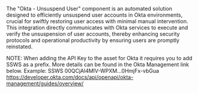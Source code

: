 The "Okta - Unsuspend User" component is an automated solution designed to efficiently unsuspend user accounts in Okta environments, crucial for swiftly restoring user access with minimal manual intervention. This integration directly communicates with Okta services to execute and verify the unsuspension of user accounts, thereby enhancing security protocols and operational productivity by ensuring users are promptly reinstated.

NOTE: When adding the API Key to the asset for Okta it requires you to add SSWS as a prefix.  More details can be found in the Okta Management link below.
Example: SSWS 00QCjAl4MlV-WPXM...0HmjFx-vbGua
https://developer.okta.com/docs/api/openapi/okta-management/guides/overview/ 